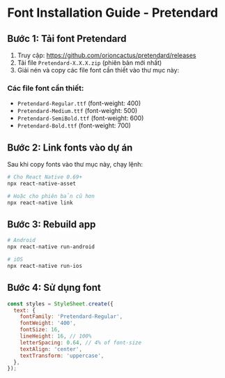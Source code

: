 # Font Installation Guide - Pretendard

## Bước 1: Tải font Pretendard
1. Truy cập: https://github.com/orioncactus/pretendard/releases
2. Tải file `Pretendard-X.X.X.zip` (phiên bản mới nhất)
3. Giải nén và copy các file font cần thiết vào thư mục này:

### Các file font cần thiết:
- `Pretendard-Regular.ttf` (font-weight: 400)
- `Pretendard-Medium.ttf` (font-weight: 500) 
- `Pretendard-SemiBold.ttf` (font-weight: 600)
- `Pretendard-Bold.ttf` (font-weight: 700)

## Bước 2: Link fonts vào dự án
Sau khi copy fonts vào thư mục này, chạy lệnh:

```bash
# Cho React Native 0.69+
npx react-native-asset

# Hoặc cho phiên bản cũ hơn
npx react-native link
```

## Bước 3: Rebuild app
```bash
# Android
npx react-native run-android

# iOS  
npx react-native run-ios
```

## Bước 4: Sử dụng font
```javascript
const styles = StyleSheet.create({
  text: {
    fontFamily: 'Pretendard-Regular',
    fontWeight: '400',
    fontSize: 16,
    lineHeight: 16, // 100%
    letterSpacing: 0.64, // 4% of font-size
    textAlign: 'center',
    textTransform: 'uppercase',
  },
});
```
